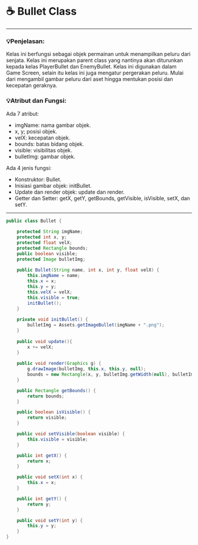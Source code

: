 # ☕️ Bullet Class

****
### 💡Penjelasan:
Kelas ini berfungsi sebagai objek permainan untuk menampilkan peluru dari senjata.
Kelas ini merupakan parent class yang nantinya akan diturunkan kepada kelas PlayerBullet dan EnemyBullet.
Kelas ini digunakan dalam Game Screen, selain itu kelas ini juga mengatur pergerakan peluru.
Mulai dari mengambil gambar peluru dari aset hingga mentukan posisi dan kecepatan geraknya.

### 💡Atribut dan Fungsi:
Ada 7 atribut:   
- imgName: nama gambar objek.
- x, y; posisi objek.
- velX: kecepatan objek.
- bounds: batas bidang objek.
- visible: visibilitas objek.
- bulletImg: gambar objek.

Ada 4 jenis fungsi:
- Konstruktor: Bullet.
- Inisiasi gambar objek: initBullet.
- Update dan render objek: update dan render.
- Getter dan Setter: getX, getY, getBounds, getVisible, isVisible, setX, dan setY.

****

```java
public class Bullet {
	
	protected String imgName;
	protected int x, y;
	protected float velX;
	protected Rectangle bounds;
	public boolean visible;
	protected Image bulletImg;
	
	public Bullet(String name, int x, int y, float velX) {
		this.imgName = name;
		this.x = x;
		this.y = y;
		this.velX = velX;
		this.visible = true;
		initBullet();
	}
	
	private void initBullet() {
		bulletImg = Assets.getImageBullet(imgName + ".png");
	}
	
	public void update(){
		x += velX;
	}
	
	public void render(Graphics g) {
		g.drawImage(bulletImg, this.x, this.y, null);
		bounds = new Rectangle(x, y, bulletImg.getWidth(null), bulletImg.getHeight(null));
	}

	public Rectangle getBounds() {
		return bounds;
	}

	public boolean isVisible() {
		return visible;
	}

	public void setVisible(boolean visible) {
		this.visible = visible;
	}

	public int getX() {
		return x;
	}

	public void setX(int x) {
		this.x = x;
	}

	public int getY() {
		return y;
	}

	public void setY(int y) {
		this.y = y;
	}
}
```